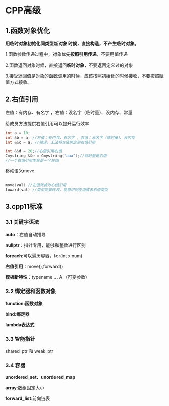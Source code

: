 # CPP高级

## 1.函数对象优化

**用临时对象初始化同类型新对象 时候，直接构造，不产生临时对象。**

1.函数参数传递过程中，对象优先**按照引用传递**，不要用值传递

2.函数返回对象时候，直接返回**临时对象**，不要返回定义过的对象

3.接受返回值是对象的函数调用的时候，应该按照初始化的时候接收，不要按照赋值方式接收。

## 2.右值引用

左值：有内存、有名字 ，右值：没名字（临时量）、没内存、常量

给成员方法提供右值引用可以提升运行效率

```cpp
int a = 10;
int &b = a; //左值：有内存、有名字 ，右值：没名字（临时量）、没内存
int &&c = a; //错误，无法将左值绑定到右值引用

int &&d = 20;//右值引用右值
Cmystring &&e = Cmystring("aaa");//临时量是右值
//一个右值引用本身是一个左值
```

移动语义move

```cpp

move(val) //左值转换为右值引用
foward(val) //类型完美转发，能够识别左值或者右值类型
```

## 3.cpp11标准

### 3.1 关键字语法

**auto**：右值自动推导

**nullptr**：指针专用，能够和整数进行区别

**foreach**:可以遍历容器，for(int x:num)

**右值引用**：move(),forward()

**模板新特性**：typename ... A （可变参数）



### 3.2 绑定器和函数对象

**function:函数对象**

**bind:绑定器**

**lambda表达式**



### 3.3 智能指针

shared_ptr 和 weak_ptr



### 3.4 容器

**unordered_set、unordered_map**

**array**:数组固定大小

**forward_list**:前向链表
